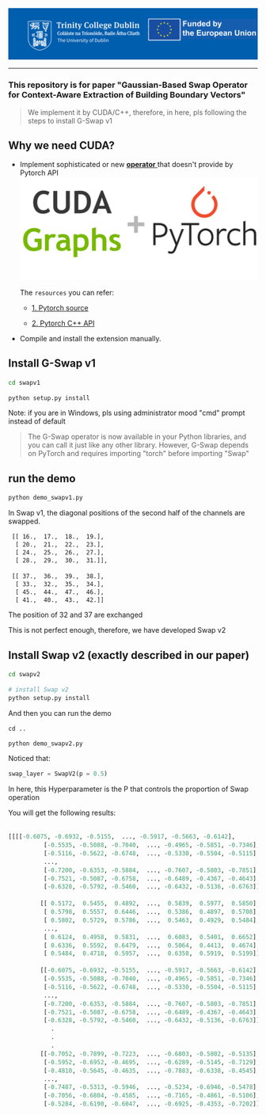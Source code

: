 <img src="/pics/logo.png" width="950px"> 


--------------------------------------------------------------------------------

### This repository is for paper "Gaussian-Based Swap Operator for Context-Aware Extraction of Building Boundary Vectors"


> We implement it by CUDA/C++, therefore, in here, pls following the steps to install G-Swap v1
 

## Why we need CUDA?

- Implement sophisticated or new <u>**operator** </u> that doesn't provide by Pytorch API
  ![](pics/1.png)
    
    The `resources` you can refer:

    - [1. Pytorch source](https://pytorch.org/cppdocs/api/namespace_at.html#namespace-at)
        
    
    - [2. Pytorch C++ API](https://pytorch.org/cppdocs/)
        
- Compile and install the extension manually.

## Install G-Swap v1
```bash
cd swapv1
```

```bash
python setup.py install
```

Note: if you are in Windows, pls using administrator mood "cmd" prompt instead of default

> The G-Swap operator is now available in your Python libraries, and you can call it just like any other library.
> However, G-Swap depends on PyTorch and requires importing "torch" before importing "Swap"

## run the demo

```bash
python demo_swapv1.py
```

In Swap v1, the diagonal positions of the second half of the channels are swapped.

```angular2html
 [[ 16.,  17.,  18.,  19.],
  [ 20.,  21.,  22.,  23.],
  [ 24.,  25.,  26.,  27.],
  [ 28.,  29.,  30.,  31.]],

 [[ 37.,  36.,  39.,  38.],
  [ 33.,  32.,  35.,  34.],
  [ 45.,  44.,  47.,  46.],
  [ 41.,  40.,  43.,  42.]]
```

The position of 32 and 37 are exchanged

This is not perfect enough, therefore, we have developed Swap v2

## Install Swap v2 (exactly described in our paper)
```bash
cd swapv2
```

```bash
# install Swap v2
python setup.py install 
```

And then you can run the demo
```angular2html
cd ..
```

```bash
python demo_swapv2.py
```

Noticed that:
```python
swap_layer = SwapV2(p = 0.5)
```

In here, this Hyperparameter is the P that controls the proportion of Swap operation

You will get the following results:
```python

[[[[-0.6075, -0.6932, -0.5155,  ..., -0.5917, -0.5663, -0.6142],
          [-0.5535, -0.5088, -0.7040,  ..., -0.4965, -0.5851, -0.7346],
          [-0.5116, -0.5622, -0.6748,  ..., -0.5330, -0.5504, -0.5115],
          ...,
          [-0.7200, -0.6353, -0.5884,  ..., -0.7607, -0.5803, -0.7851],
          [-0.7521, -0.5087, -0.6758,  ..., -0.6489, -0.4367, -0.4643],
          [-0.6328, -0.5792, -0.5460,  ..., -0.6432, -0.5136, -0.6763]],

         [[ 0.5172,  0.5455,  0.4892,  ...,  0.5839,  0.5977,  0.5850],
          [ 0.5798,  0.5557,  0.6446,  ...,  0.5386,  0.4897,  0.5708],
          [ 0.5802,  0.5729,  0.5786,  ...,  0.5463,  0.4929,  0.5484],
          ...,
          [ 0.6124,  0.4958,  0.5831,  ...,  0.6083,  0.5401,  0.6652],
          [ 0.6336,  0.5592,  0.6479,  ...,  0.5064,  0.4413,  0.4674],
          [ 0.5484,  0.4718,  0.5957,  ...,  0.6358,  0.5919,  0.5199]],

         [[-0.6075, -0.6932, -0.5155,  ..., -0.5917, -0.5663, -0.6142],
          [-0.5535, -0.5088, -0.7040,  ..., -0.4965, -0.5851, -0.7346],
          [-0.5116, -0.5622, -0.6748,  ..., -0.5330, -0.5504, -0.5115],
          ...,
          [-0.7200, -0.6353, -0.5884,  ..., -0.7607, -0.5803, -0.7851],
          [-0.7521, -0.5087, -0.6758,  ..., -0.6489, -0.4367, -0.4643],
          [-0.6328, -0.5792, -0.5460,  ..., -0.6432, -0.5136, -0.6763]]],
            .
            .
            .
         [[-0.7052, -0.7899, -0.7223,  ..., -0.6803, -0.5802, -0.5135],
          [-0.5952, -0.6952, -0.4695,  ..., -0.6289, -0.5145, -0.7129],
          [-0.4810, -0.5645, -0.4635,  ..., -0.7883, -0.6338, -0.4545],
          ...,
          [-0.7487, -0.5313, -0.5946,  ..., -0.5234, -0.6946, -0.5478],
          [-0.7056, -0.6804, -0.4585,  ..., -0.7165, -0.4861, -0.5106],
          [-0.5284, -0.6190, -0.6047,  ..., -0.6925, -0.4353, -0.7202]]]], device='cuda:0', grad_fn=<CatBackward0>)

```